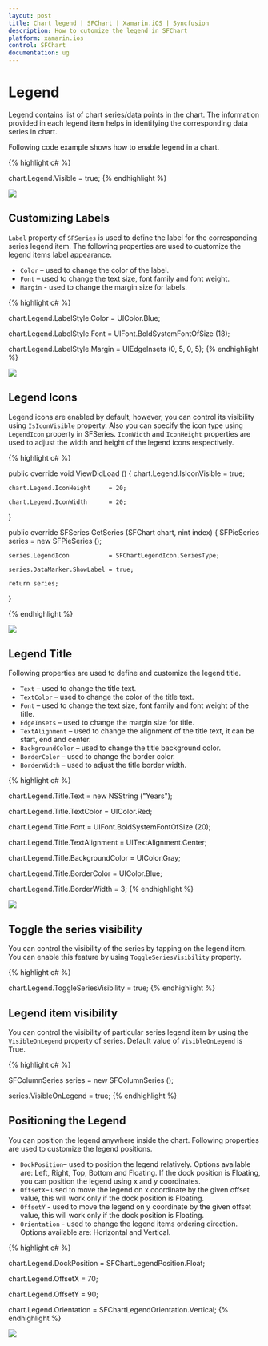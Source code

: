 ```yaml
---
layout: post
title: Chart legend | SFChart | Xamarin.iOS | Syncfusion
description: How to cutomize the legend in SFChart
platform: xamarin.ios
control: SFChart
documentation: ug
---
```


# Legend

Legend contains list of chart series/data points in the chart. The information provided in each legend item helps in identifying the corresponding data series in chart.

Following code example shows how to enable legend in a chart.


{% highlight c# %}

chart.Legend.Visible = true;
{% endhighlight %}


![](Legend_images/Legend.png)

## Customizing Labels

`Label` property of `SFSeries` is used to define the label for the corresponding series legend item. The following properties are used to customize the legend items label appearance.

* `Color` – used to change the color of the label.
* `Font` – used to change the text size, font family and font weight.
* `Margin` - used to change the margin size for labels.


{% highlight c# %}

chart.Legend.LabelStyle.Color  = UIColor.Blue;

chart.Legend.LabelStyle.Font   = UIFont.BoldSystemFontOfSize (18);

chart.Legend.LabelStyle.Margin = UIEdgeInsets (0, 5, 0, 5);
{% endhighlight %}

![](Legend_images/Customizing_Labels.png)

## Legend Icons

Legend icons are enabled by default, however, you can control its visibility using `IsIconVisible` property. Also you can specify the icon type using `LegendIcon` property in SFSeries. `IconWidth` and `IconHeight` properties are used to adjust the width and height of the legend icons respectively.


{% highlight c# %}


public override void ViewDidLoad ()
{
    chart.Legend.IsIconVisible  = true;

    chart.Legend.IconHeight     = 20;

    chart.Legend.IconWidth      = 20;
}

public override SFSeries GetSeries (SFChart chart, nint index)
{
    SFPieSeries series          = new SFPieSeries ();

    series.LegendIcon           = SFChartLegendIcon.SeriesType;

    series.DataMarker.ShowLabel = true;

    return series;
}

{% endhighlight %}

![](Legend_images/Legend_Icons.png)

## Legend Title

Following properties are used to define and customize the legend title.

* `Text` – used to change the title text.
* `TextColor` – used to change the color of the title text.
* `Font` – used to change the text size, font family and font weight of the title.
* `EdgeInsets` – used to change the margin size for title.
* `TextAlignment` – used to change the alignment of the title text, it can be start, end and center.
* `BackgroundColor` – used to change the title background color.
* `BorderColor` – used to change the border color.
* `BorderWidth` – used to adjust the title border width.


{% highlight c# %}

chart.Legend.Title.Text             = new NSString ("Years");	

chart.Legend.Title.TextColor        = UIColor.Red;

chart.Legend.Title.Font             = UIFont.BoldSystemFontOfSize (20);

chart.Legend.Title.TextAlignment    = UITextAlignment.Center;

chart.Legend.Title.BackgroundColor  = UIColor.Gray;

chart.Legend.Title.BorderColor      = UIColor.Blue;

chart.Legend.Title.BorderWidth      = 3;
{% endhighlight %}


![](Legend_images/Legend_Title.png)

## Toggle the series visibility

You can control the visibility of the series by tapping on the legend item. You can enable this feature by using `ToggleSeriesVisibility` property.


{% highlight c# %}

chart.Legend.ToggleSeriesVisibility = true;
{% endhighlight %}

## Legend item visibility

You can control the visibility of particular series legend item by using the `VisibleOnLegend` property of series. Default value of `VisibleOnLegend` is True.

{% highlight c# %}

SFColumnSeries series 	= new SFColumnSeries ();

series.VisibleOnLegend 	= true;
{% endhighlight %}

## Positioning the Legend

You can position the legend anywhere inside the chart. Following properties are used to customize the legend positions.

* `DockPosition`– used to position the legend relatively. Options available are: Left, Right, Top, Bottom and Floating. If the dock position is Floating, you can position the legend using x and y coordinates.
* `OffsetX`– used to move the legend on x coordinate by the given offset value, this will work only if the dock position is Floating.
* `OffsetY` - used to move the legend on y coordinate by the given offset value, this will work only if the dock position is Floating.
* `Orientation` - used to change the legend items ordering direction. Options available are: Horizontal and Vertical.



{% highlight c# %}

chart.Legend.DockPosition   = SFChartLegendPosition.Float;

chart.Legend.OffsetX        = 70;

chart.Legend.OffsetY        = 90;

chart.Legend.Orientation    = SFChartLegendOrientation.Vertical;
{% endhighlight %}

![](Legend_images/Legend_Position.png)